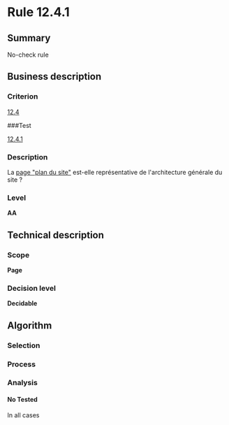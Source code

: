 # Rule 12.4.1

## Summary

No-check rule

## Business description

### Criterion

[12.4](http://references.modernisation.gouv.fr/referentiel-technique-0#crit-12-4)

###Test

[12.4.1](http://references.modernisation.gouv.fr/referentiel-technique-0#test-12-4-1)

### Description

La <a href="http://references.modernisation.gouv.fr/sites/default/files/RGAA3_RC2-1/glossaire.htm#mPlanSite">page "plan du site"</a> est-elle repr&eacute;sentative de l'architecture g&eacute;n&eacute;rale du site ?

### Level

**AA**

## Technical description

### Scope

**Page**

### Decision level

**Decidable**

## Algorithm

### Selection

### Process

### Analysis

#### No Tested 

In all cases







